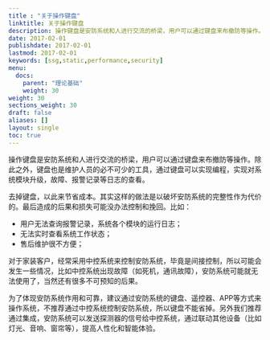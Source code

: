 ```yaml
---
title : "关于操作键盘"
linktitle: 关于操作键盘
description: 操作键盘是安防系统和人进行交流的桥梁，用户可以通过键盘来布撤防等操作。除此之外，键盘也是维护人员的必不可少的工具，通过键盘可以实现编程，实现对系统模块升级，故障、报警记录等日志的查看。
date: 2017-02-01
publishdate: 2017-02-01
lastmod: 2017-02-01
keywords: [ssg,static,performance,security]
menu:
  docs:
    parent: "理论基础"
    weight: 30
weight: 30
sections_weight: 30
draft: false
aliases: []
layout: single
toc: true
---
```


操作键盘是安防系统和人进行交流的桥梁，用户可以通过键盘来布撤防等操作。除此之外，键盘也是维护人员的必不可少的工具，通过键盘可以实现编程，实现对系统模块升级，故障、报警记录等日志的查看。

去掉键盘，以此来节省成本。其实这样的做法是以破坏安防系统的完整性作为代价的。最后造成的后果和损失可能没办法控制和挽回。比如：

- 用户无法查询报警记录，系统各个模块的运行日志；
- 无法实时查看系统工作状态；
- 售后维护很不方便；

对于家装客户，经常采用中控系统来控制安防系统，毕竟是间接控制，所以可能会发生一些情况，比如中控系统出现故障（如死机，通讯故障），安防系统可能就无法使用了，当然还有很多不可预知的后果。

为了体现安防系统作用和可靠，建议通过安防系统的键盘、遥控器、APP等方式来操作系统，不推荐通过中控系统控制安防系统，所以键盘不能省掉。另外我们推荐通过集成，安防系统可以发送探测器的信号给中控系统，通过联动其他设备（比如灯光、音响、窗帘等），提高人性化和智能体验。
